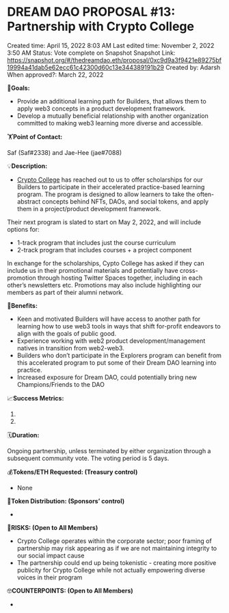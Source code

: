 # DREAM DAO PROPOSAL #13: Partnership with Crypto College

Created time: April 15, 2022 8:03 AM
Last edited time: November 2, 2022 3:50 AM
Status: Vote complete on Snapshot
Snapshot Link: https://snapshot.org/#/thedreamdao.eth/proposal/0xc9d9a3f9421e89275bf19994a41dab5e62ecc61c42300d60c13e344389191b29
Created by: Adarsh
When approved?: March 22, 2022

🎯**Goals:**

- Provide an additional learning path for Builders, that allows them to apply web3 concepts in a product development framework.
- Develop a mutually beneficial relationship with another organization committed to making web3 learning more diverse and accessible.

🏋️**Point of Contact:**

Saf (Saf#2338) and Jae-Hee (jae#7088)

💡**Description:**

- [Crypto College](https://cryptocollege.latecheckout.studio/) has reached out to us to offer scholarships for our Builders to participate in their accelerated practice-based learning program. The program is designed to allow learners to take the often-abstract concepts behind NFTs, DAOs, and social tokens, and apply them in a project/product development framework.

Their next program is slated to start on May 2, 2022, and will include options for:

- 1-track program that includes just the course curriculum
- 2-track program that includes courses + a project component

In exchange for the scholarships, Cypto College has asked if they can include us in their promotional materials and potentially have cross-promotion through hosting Twitter Spaces together, including in each other’s newsletters etc. Promotions may also include highlighting our members as part of their alumni network.

💚**Benefits:**

- Keen and motivated Builders will have access to another path for learning how to use web3 tools in ways that shift for-profit endeavors to align with the goals of public good.
- Experience working with web2 product development/management natives in transition from web2-web3.
- Builders who don’t participate in the Explorers program can benefit from this accelerated program to put some of their Dream DAO learning into practice.
- Increased exposure for Dream DAO, could potentially bring new Champions/Friends to the DAO

📈**Success Metrics:**

1. 
2. 

🗓️**Duration:**

Ongoing partnership, unless terminated by either organization through a subsequent community vote. The voting period is 5 days.

💰**Tokens/ETH Requested: (Treasury control)**

- None

💸**Token Distribution: (Sponsors’ control)**

- 

🤨**RISKS: (Open to All Members)**

- Crypto College operates within the corporate sector; poor framing of partnership may risk appearing as if we are not maintaining integrity to our social impact cause
- The partnership could end up being tokenistic - creating more positive publicity for Crypto College while not actually empowering diverse voices in their program

🤓**COUNTERPOINTS: (Open to All Members)**

-